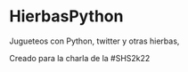 # HierbasPython

Jugueteos con Python, twitter y otras hierbas,

Creado para la charla de la #SHS2k22
